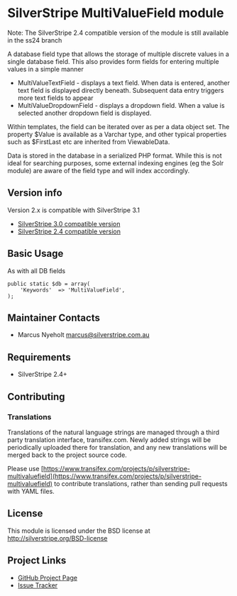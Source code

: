 # SilverStripe MultiValueField module

Note: The SilverStripe 2.4 compatible version of the module is still available
in the ss24 branch

A database field type that allows the storage of multiple discrete values in
a single database field. This also provides form fields for entering multiple 
values in a simple manner

* MultiValueTextField - displays a text field. When data is entered, another
  text field is displayed directly beneath. Subsequent data entry triggers
  more text fields to appear
* MultiValueDropdownField - displays a dropdown field. When a value is selected
  another dropdown field is displayed. 

Within templates, the field can be iterated over as per a data object set. 
The property $Value is available as a Varchar type, and other typical 
properties such as $FirstLast etc are inherited from ViewableData.

Data is stored in the database in a serialized PHP format. While this is not
ideal for searching purposes, some external indexing engines (eg the Solr 
module) are aware of the field type and will index accordingly. 

## Version info

Version 2.x is compatible with SilverStripe 3.1

* [SilverStripe 3.0 compatible version](https://github.com/nyeholt/silverstripe-queuedjobs/tree/1.0)
* [SilverStripe 2.4 compatible version](https://github.com/nyeholt/silverstripe-queuedjobs/tree/ss24)


## Basic Usage

As with all DB fields

	public static $db = array(
		'Keywords' 	=> 'MultiValueField',
	);



## Maintainer Contacts

* Marcus Nyeholt <marcus@silverstripe.com.au>

## Requirements

* SilverStripe 2.4+

## Contributing

### Translations

Translations of the natural language strings are managed through a third party translation interface, transifex.com. Newly added strings will be periodically uploaded there for translation, and any new translations will be merged back to the project source code.

Please use [https://www.transifex.com/projects/p/silverstripe-multivaluefield](https://www.transifex.com/projects/p/silverstripe-multivaluefield) to contribute translations, rather than sending pull requests with YAML files.

## License

This module is licensed under the BSD license at http://silverstripe.org/BSD-license

## Project Links
* [GitHub Project Page](https://github.com/nyeholt/silverstripe-multivaluefield)
* [Issue Tracker](https://github.com/nyeholt/silverstripe-multivaluefield/issues)

